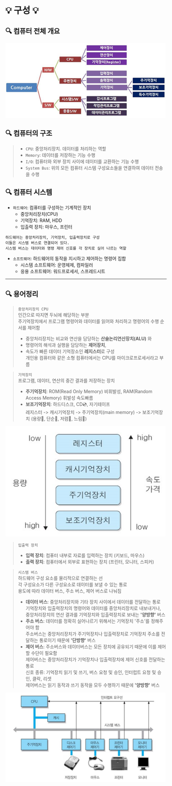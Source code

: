 # 💡 구성 💡

## 🔍 컴퓨터 전체 개요
<img src = "/컴퓨터구조/img/개요.png" width="500px">

## 🔍 컴퓨터의 구조
> * `CPU`: 중앙처리장치. 데이터를 처리하는 역할
> * `Memory`: 데이터를 저장하는 기능 수행
> * `I/O`: 컴퓨터와 외부 장치 사이에 데이터를 교환하는 기능 수행
> * `System Bus`: 위의 모든 컴퓨터 시스템 구성요소들을 연결하여 데이터 전송을 수행

## 🔍 컴퓨터 시스템
* `하드웨어`: 컴퓨터를 구성하는 기계적인 장치
    - 중앙처리장치(CPU)
    - 기억장치: RAM, HDD
    - 입출력 장치: 마우스, 프린터
```
하드웨어는 중앙처리장치, 기억장치, 입출력장치로 구성
이들은 시스템 버스로 연결되어 있다.
시스템 버스는 데이터와 명령 제어 신호를 각 장치로 실어 나르는 역할
```

* `소프트웨어`: 하드웨어의 동작을 지시하고 제어하는 명령어 집합
    - 시스템 소프트웨어: 운영체제, 컴파일러
    - 응용 소프트웨어: 워드프로세서, 스프레드시트

<hr/>

## 🔍 용어정리
> `중앙처리장치 CPU`   
> 인간으로 따지면 두뇌에 해당하는 부분   
> 주기억장치에서 프로그램 명령어와 데이터를 읽어와 처리하고 명령어의 수행 순서를 제어함   
> - 중앙처리장치는 비교와 연산을 담당하는 **산술논리연산장치(ALU)** 와   
> - 명령어의 해석과 실행을 담당하는 **제어장치**,   
> - 속도가 빠른 데이터 기억장소인 **레지스터**로 구성      
> 개인용 컴퓨터와 같은 소형 컴퓨터에서는 CPU를 마이크로프로세서라고 부름

> `기억장치`   
> 프로그램, 데이터, 연산의 중간 결과를 저장하는 장치  
> - **주기억장치**: ROM(Read Only Memory) 비휘발성, RAM(Random Access Memory) 휘발성 속도빠름   
> - **보조기억장치**: 하드디스크, CD💿, 자기테이프    
> 레지스터 -> 캐시기억장치 -> 주기억장치(main memory) -> 보조기억장치 (용량🔺, 단순🔺, 저렴🔻, 느림🔻)   
<img src = "/컴퓨터구조/img/기억장치.jpg" width="500px">

> `입출력 장치`   
> - **입력 장치**: 컴퓨터 내부로 자료를 입력하는 장치 (키보드, 마우스)   
> - **출력 장치**: 컴퓨터에서 외부로 표현하는 장치 (프린터, 모니터, 스피커)

> `시스템 버스`   
> 하드웨어 구성 요소를 물리적으로 연결하는 선   
> 각 구성요소가 다른 구성요소로 데이터를 보낼 수 있는 통로   
> 용도에 따라 데이터 버스, 주소 버스, 제어 버스로 나눠짐   
> - **데이터 버스**: 중앙처리장치와 기타 장치 사이에서 데이터를 전달하는 통로    
기억장치와 입출력장치의 명령어와 데이터를 중앙처리장치로 내보내거나,   
중앙처리장치의 연산 결과를 기억장치와 입출력장치로 보내는 **'양방향'** 버스   
> - **주소 버스**: 데이터를 정확히 실어나르기 위해서는 기억장치 '주소'를 정해주어야 함   
주소버스는 중앙처리장치가 주기억장치나 입출력장치로 기억장치 주소를 전달하는 통로이기 때문에 **'단방향'** 버스   
> - **제어 버스**: 주소버스와 데이터버스는 모든 장치에 공유되기 때문에 이를 제어할 수단이 필요함   
제어버스는 중앙처리장치가 기억장치나 입출력장치에 제어 신호를 전달하는 통로   
신호 종류: 기억장치 읽기 및 쓰기, 버스 요청 및 승인, 인터럽트 요청 및 승인, 클락, 리셋   
제어버스는 읽기 동작과 쓰기 동작을 모두 수행하기 때문에 **'양방향'** 버스
<img src = "/컴퓨터구조/img/시스템버스.jpg" width="500px">